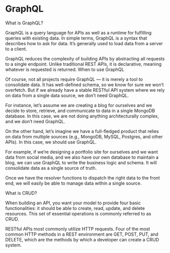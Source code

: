 # GraphQL

What is GraphQL?

GraphQL is a query language for APIs as well as a runtime for fulfilling queries with existing data. 
In simple terms, GraphQL is a syntax that describes how to ask for data. It’s generally used to load data from a server to a client.

GraphQL reduces the complexity of building APIs by abstracting all requests to a single endpoint. Unlike traditional REST APIs, it is declarative, meaning whatever is requested is returned.
When to use GraphQL

Of course, not all projects require GraphQL — it is merely a tool to consolidate data. It has well-defined schema, so we know for sure we won’t overfetch. 
But if we already have a stable RESTful API system where we rely on data from a single data source, we don’t need GraphQL.

For instance, let’s assume we are creating a blog for ourselves and we decide to store, retrieve, and communicate to data in a single MongoDB database. 
In this case, we are not doing anything architecturally complex, and we don’t need GraphQL.

On the other hand, let’s imagine we have a full-fledged product that relies on data from multiple sources (e.g., MongoDB, MySQL, Postgres, and other APIs).
In this case, we should use GraphQL.

For example, if we’re designing a portfolio site for ourselves and we want data from social media, and we also have our own database 
to maintain a blog, we can use GraphQL to write the business logic and schema. It will consolidate data as a single source of truth.

Once we have the resolver functions to dispatch the right data to the front end, we will easily be able to manage data within a single source.


What is CRUD?

When building an API, you want your model to provide four basic functionalities: it should be able to create, read, update, and delete resources. 
This set of essential operations is commonly referred to as CRUD.

RESTful APIs most commonly utilize HTTP requests. Four of the most common HTTP methods in a REST environment are GET, POST, PUT, and DELETE, which are the methods by 
which a developer can create a CRUD system.
